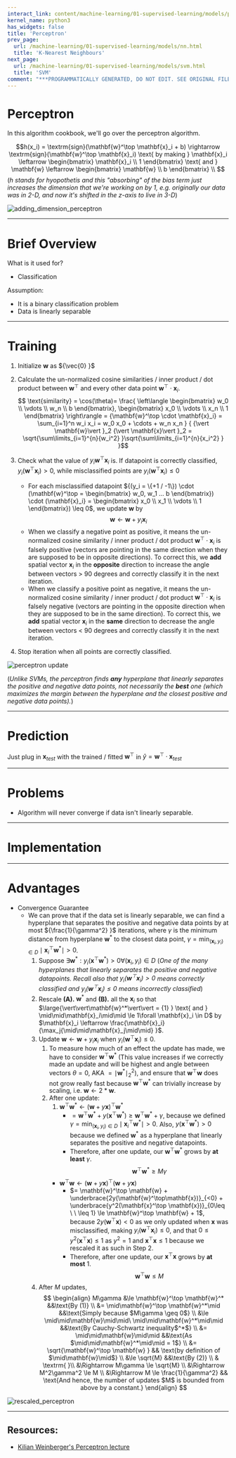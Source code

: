 ```yaml
---
interact_link: content/machine-learning/01-supervised-learning/models/perceptron.ipynb
kernel_name: python3
has_widgets: false
title: 'Perceptron'
prev_page:
  url: /machine-learning/01-supervised-learning/models/nn.html
  title: 'K-Nearest Neighbours'
next_page:
  url: /machine-learning/01-supervised-learning/models/svm.html
  title: 'SVM'
comment: "***PROGRAMMATICALLY GENERATED, DO NOT EDIT. SEE ORIGINAL FILES IN /content***"
---
```



# Perceptron

In this algorithm cookbook, we'll go over the perceptron algorithm.

$$h(x_i) = \textrm{sign}(\mathbf{w}^\top \mathbf{x}_i + b) \rightarrow \textrm{sign}(\mathbf{w}^\top \mathbf{x}_i) \text{ by making } \mathbf{x}_i \leftarrow \begin{bmatrix} \mathbf{x}_i \\ 1  \end{bmatrix} \text{ and } \mathbf{w} \leftarrow \begin{bmatrix} \mathbf{w} \\ b  \end{bmatrix} \\ $$ (*$h$ stands for hyopothetis and this "absorbing" of the bias term just increases the dimension that we're working on by 1, e.g. originally our data was in 2-D, and now it's shifted in the z-axis to live in 3-D*)

![adding_dimension_perceptron][adding_dimension_perceptron]

[adding_dimension_perceptron]: http://www.cs.cornell.edu/courses/cs4780/2018fa/lectures/images/Perceptron/PconstantDim.png "adding_dimension_perceptron"



---
# Brief Overview

What is it used for?
- Classification

Assumption: 
- It is a binary classification problem
- Data is linearly separable



---
# Training

1. Initialize ${\mathbf{w} }$ as ${\vec{0} }$
2. Calculate the un-normalized cosine similarities / inner product / dot product between ${\mathbf{w}^\top}$ and every other data point ${\mathbf{w}^\top \cdot \mathbf{x}_i}$.
$$
\text{similarity} = 
\cos(\theta)= 
\frac{ 
\left\langle
    \begin{bmatrix} w_0 \\ \vdots \\ w_n \\ b \end{bmatrix},
    \begin{bmatrix} x_0 \\ \vdots \\ x_n \\ 1 \end{bmatrix}
\right\rangle =
{\mathbf{w}^\top \cdot \mathbf{x}_i} = \sum_{i=1}^n w_i x_i = w_0 x_0 + \cdots + w_n x_n }
{ {\vert \mathbf{w}\vert }_2 {\vert \mathbf{x}\vert }_2 = \sqrt{\sum\limits_{i=1}^{n}{w_i^2} }\sqrt{\sum\limits_{i=1}^{n}{x_i^2} } }$$

3. Check what the value of $y_i \mathbf{w}^\top \mathbf{x}_i$ is. If datapoint is correctly classified, $y_i(\mathbf{w}^\top \mathbf{x}_i) > 0$, while misclassified points are $y_i(\mathbf{w}^\top \mathbf{x}_i) \leq 0$
    - For each misclassified datapoint ${(y_i = \{+1 / -1\}) \cdot (\mathbf{w}^\top = \begin{bmatrix} w_0, w_1 ... b \end{bmatrix}) \cdot (\mathbf{x}_i} = \begin{bmatrix} x_0 \\ x_1 \\ \vdots \\ 1 \end{bmatrix}) \leq 0$, we update $\mathbf{w}$ by 
$$\mathbf{w} \leftarrow \mathbf{w} + y_i\mathbf{x}_i$$
    - When we classify a negative point as positive, it means the un-normalized cosine similarity / inner product / dot product ${\mathbf{w}^\top \cdot \mathbf{x}_i}$ is falsely positive (vectors are pointing in the same direction when they are supposed to be in opposite directions). To correct this, we __add__ spatial vector $\mathbf{x}_i$ in the __opposite__ direction to increase the angle between vectors > 90 degrees and correctly classify it in the next iteration.
    - When we classify a positive point as negative, it means the un-normalized cosine similarity / inner product / dot product ${\mathbf{w}^\top \cdot \mathbf{x}_i}$ is falsely negative (vectors are pointing in the opposite direction when they are supposed to be in the same direction). To correct this, we __add__ spatial vector $\mathbf{x}_i$ in the __same__ direction to decrease the angle between vectors < 90 degrees and correctly classify it in the next iteration.
4. Stop iteration when all points are correctly classified.

![perceptron update][perceptron_geometry]

(*Unlike SVMs, the perceptron finds __any__ hyperplane that linearly separates the positive and negative data points, not necessarily the __best__ one (which maximizes the margin between the hyperplane and the closest positive and negative data points).*)

[perceptron_geometry]: http://www.cs.cornell.edu/courses/cs4780/2018fa/lectures/images/Perceptron/PerceptronUpdate.png "perceptron_geometry"



---
# Prediction

Just plug in ${\mathbf{x}_{test} }$ with the trained / fitted ${\mathbf{w}^\top}$ in ${\hat{y} = \mathbf{w}^\top \cdot \mathbf{x}_{test} }$




---
# Problems
- Algorithm will never converge if data isn't linearly separable.



---
# Implementation




---
# Advantages

- Convergence Guarantee
    - We can prove that if the data set is linearly separable, we can find a hyperplane that separates the positive and negative data points by at most ${\frac{1}{\gamma^2} }$ iterations, where ${\gamma}$ is the minimum distance from hyperplane ${\mathbf{w}^*}$ to the closest data point, $\gamma = \min_{(\mathbf{x}_i, y_i) \in D}\mid\mathbf{x}_i^\top \mathbf{w}^*\mid > 0$.
        1. Suppose $\exists \mathbf{w}^*: y_i(\mathbf{x}^\top \mathbf{w}^*  ) > 0 \forall (\mathbf{x}_i, y_i) \in D$ (*One of the many hyperplanes that linearly separates the positive and negative datapoints. Recall also that $y_i(\mathbf{w}^\top \mathbf{x}_i) > 0$ means correctly classified and $y_i(\mathbf{w}^\top \mathbf{x}_i) \leq 0$ means incorrectly classified*)
        2. Rescale __(A).__ $\mathbf{w}^*$ and __(B).__ all the $\mathbf{x}_i$ so that $\large{\vert\vert\mathbf{w}^*\vert\vert = {1} } \text{ and } \mid\mid\mathbf{x}_i\mid\mid \le 1\forall \mathbf{x}_i \in D$ by $\mathbf{x}_i \leftarrow \frac{\mathbf{x}_i}{\max_j{\mid\mid\mathbf{x}_j\mid\mid} }$.
        3. Update $\mathbf{w} \leftarrow \mathbf{w} + y_i\mathbf{x}_i$ when $y_i(\mathbf{w}^\top \mathbf{x}_i) \leq 0$.
            1. To measure how much of an effect the update has made, we have to consider $\mathbf{w}^\top \mathbf{w}^*$ (This value increases if we correctly made an update and will be highest and angle between vectors $\theta=0$, AKA $= {\mid\mathbf{w}^*\mid}^2_2$), and ensure that $\mathbf{w}^\top \mathbf{w}$ does not grow really fast because $\mathbf{w}^\top \mathbf{w}^*$ can trivially increase by scaling, i.e. $\mathbf{w} \leftarrow 2 * \mathbf{w}$.
            2. After one update:
                1. $\mathbf{w}^\top \mathbf{w}^* \leftarrow ({\mathbf{w} + y\mathbf{x} })^\top \mathbf{w}^*$
                    - $= \mathbf{w}^\top \mathbf{w}^* + y(\mathbf{x}^\top  \mathbf{w}^*) \ge \mathbf{w}^\top \mathbf{w}^* + \gamma$, because we defined $\gamma = \min_{(\mathbf{x}_i, y_i) \in D}\mid\mathbf{x}_i^\top \mathbf{w}^*\mid > 0$. Also, $y(\mathbf{x}^\top  \mathbf{w}^*) > 0$ because we defined $\mathbf{w}^*$ as a hyperplane that linearly separates the positive and negative datapoints. 
                    - Therefore, after one update, our $\mathbf{w}^\top \mathbf{w}^*$ grows by __at least__ $\gamma$.
$$\mathbf{w}^\top\mathbf{w}^*\geq M\gamma$$
                - $\mathbf{w}^\top \mathbf{w} \leftarrow (\mathbf{w} + y\mathbf{x})^\top   (\mathbf{w} + y\mathbf{x})$ 
                    - $= \mathbf{w}^\top \mathbf{w} + \underbrace{2y(\mathbf{w}^\top\mathbf{x})}_{<0} + \underbrace{y^2(\mathbf{x}^\top  \mathbf{x})}_{0\leq \ \ \leq 1} \le \mathbf{w}^\top \mathbf{w} + 1$, because $2y(\mathbf{w}^\top  \mathbf{x}) < 0$ as we only updated when $\mathbf{x}$ was misclassified, making $y_i(\mathbf{w}^\top \mathbf{x}_i) \leq 0$, and that $0\leq y^2(\mathbf{x}^\top  \mathbf{x}) \le 1$ as $y^2 = 1$ and $\mathbf{x}^\top  \mathbf{x}\leq 1$ because we rescaled it as such in Step 2.
                    - Therefore, after one update, our $\mathbf{x}^\top  \mathbf{x}$ grows by __at most__ 1.
$$\mathbf{w}^\top \mathbf{w}\leq M$$
        4. After $M$ updates,
        $$
        \begin{align}
        M\gamma &\le \mathbf{w}^\top \mathbf{w}^* &&\text{By (1)} \\
        &= \mid\mathbf{w}^\top \mathbf{w}^*\mid &&\text{Simply because $M\gamma \geq 0$} \\
        &\le \mid\mid\mathbf{w}\mid\mid\  \mid\mid\mathbf{w}^*\mid\mid &&\text{By Cauchy-Schwartz inequality$^*$} \\
        &= \mid\mid\mathbf{w}\mid\mid &&\text{As $\mid\mid\mathbf{w}^*\mid\mid = 1$} \\
        &= \sqrt{\mathbf{w}^\top \mathbf{w} } && \text{by definition of $\mid\mathbf{w}\mid$} \\
        &\le \sqrt{M} &&\text{By (2)} \\ 
        & \textrm{ }\\
        &\Rightarrow M\gamma \le \sqrt{M} \\
        &\Rightarrow M^2\gamma^2 \le M \\
        &\Rightarrow M \le \frac{1}{\gamma^2} && \text{And hence, the number of updates $M$ is bounded from above by a constant.}
        \end{align}
        $$
        
![rescaled_perceptron][rescaled_perceptron]

[rescaled_perceptron]: http://www.cs.cornell.edu/courses/cs4780/2018fa/lectures/images/perceptron/perceptron_img3.png "rescaled_perceptron"



---
## Resources:
- [Kilian Weinberger's Perceptron lecture](http://www.cs.cornell.edu/courses/cs4780/2018fa/lectures/lecturenote03.html)

